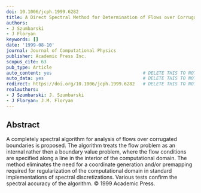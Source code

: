 ```yaml
---
doi: 10.1006/jcph.1999.6282
title: A Direct Spectral Method for Determination of Flows over Corrugated Boundaries
authors:
- J Szumbarski
- J Floryan
keywords: []
date: '1999-08-10'
journal: Journal of Computational Physics
publisher: Academic Press Inc.
scopus_cite: 63
pub_type: Article
auto_content: yes                                  # DELETE THIS TO NOT AUTO GENERATE CONTENT
auto_data: yes                                     # DELETE THIS TO NOT AUTO GENERATE METADATA
redirect: https://doi.org/10.1006/jcph.1999.6282   # DELETE THIS TO NOT REDIRECT
realauthors:
- J Szumbarski: J. Szumbarski
- J Floryan: J.M. Floryan
---
```



## Abstract
A completely spectral algorithm for analysis of flows over corrugated boundaries is proposed. The algorithm treats the flow problem as an internal rather then a boundary value problem, where the flow conditions are specified along a line in the interior of the computational domain. The method eliminates the need for a coordinate generation and/or premapping required for regularization of the computational domain in standard implementations of spectral discretizations. Various tests confirm the spectral accuracy of the algorithm. © 1999 Academic Press.

